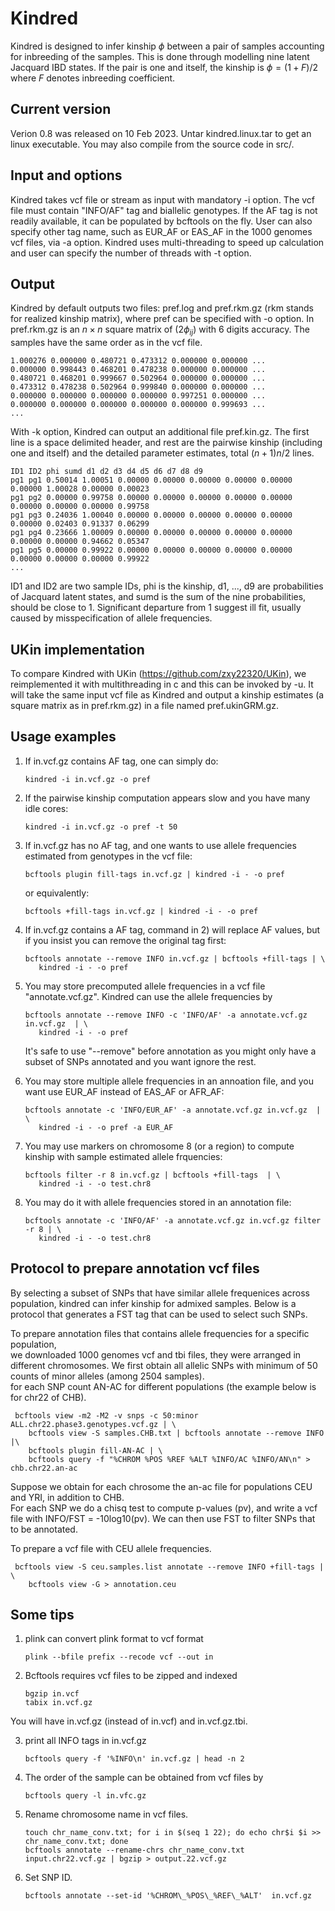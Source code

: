 # Kindred 

Kindred is designed to infer kinship $\phi$ between a pair of samples accounting for inbreeding of the samples. This is done through modelling nine latent Jacquard IBD states. If the pair is one and itself, the kinship is $\phi = (1+F)/2$ where $F$ denotes inbreeding coefficient. 

## Current version

Verion 0.8 was released on 10 Feb 2023. 
Untar kindred.linux.tar to get an linux executable. 
You may also compile from the source code in src/. 

## Input and options
Kindred takes vcf file or stream as input with mandatory -i option. The vcf file must contain "INFO/AF" tag and biallelic genotypes. If the AF tag is not readily available, it can be populated by bcftools on the fly. 
User can also specify other tag name, such as EUR_AF or EAS_AF in the 1000 genomes vcf files, via -a option. 
Kindred uses multi-threading to speed up calculation and user can specify the number of threads with -t option. 

## Output
Kindred by default outputs two files: pref.log and pref.rkm.gz (rkm stands for realized kinship matrix),  where pref can be specified with -o option. 
In pref.rkm.gz is an $n\times n$ square matrix of $(2\phi_{ij})$ with 6 digits accuracy. The samples have the same order as in the vcf file.   

    1.000276 0.000000 0.480721 0.473312 0.000000 0.000000 ...
    0.000000 0.998443 0.468201 0.478238 0.000000 0.000000 ...
    0.480721 0.468201 0.999667 0.502964 0.000000 0.000000 ...
    0.473312 0.478238 0.502964 0.999840 0.000000 0.000000 ...
    0.000000 0.000000 0.000000 0.000000 0.997251 0.000000 ...
    0.000000 0.000000 0.000000 0.000000 0.000000 0.999693 ...
    ...

       
With -k option, Kindred can output an additional file pref.kin.gz.  The first line is a space delimited header, and rest are the pairwise kinship (including one and itself) and the detailed parameter estimates, total $(n+1)n/2$ lines. 

    ID1 ID2 phi sumd d1 d2 d3 d4 d5 d6 d7 d8 d9
    pg1 pg1 0.50014 1.00051 0.00000 0.00000 0.00000 0.00000 0.00000 0.00000 1.00028 0.00000 0.00023 
    pg1 pg2 0.00000 0.99758 0.00000 0.00000 0.00000 0.00000 0.00000 0.00000 0.00000 0.00000 0.99758 
    pg1 pg3 0.24036 1.00040 0.00000 0.00000 0.00000 0.00000 0.00000 0.00000 0.02403 0.91337 0.06299
    pg1 pg4 0.23666 1.00009 0.00000 0.00000 0.00000 0.00000 0.00000 0.00000 0.00000 0.94662 0.05347
    pg1 pg5 0.00000 0.99922 0.00000 0.00000 0.00000 0.00000 0.00000 0.00000 0.00000 0.00000 0.99922
    ...

ID1 and ID2 are two sample IDs, phi is the kinship, d1, ..., d9 are probabilities of Jacquard latent states, and sumd is the sum of the nine probabilities, should be close to $1$. Significant departure from $1$ suggest ill fit, usually caused by misspecification of allele frequencies.  
  
## UKin implementation

To compare Kindred with UKin (https://github.com/zxy22320/UKin), we reimplemented it with multithreading in c and this can be invoked by -u. It will take the same input vcf file as Kindred and output a kinship estimates (a square matrix as in pref.rkm.gz) in a file named pref.ukinGRM.gz.   

## Usage examples

1) If in.vcf.gz contains AF tag, one can simply do: 
    
       kindred -i in.vcf.gz -o pref 

2) If the pairwise kinship computation appears slow and you have many idle cores: 

       kindred -i in.vcf.gz -o pref -t 50

3) If in.vcf.gz has no AF tag, and one wants to use allele frequencies estimated from genotypes in the vcf file: 

       bcftools plugin fill-tags in.vcf.gz | kindred -i - -o pref 

    or equivalently:
    
       bcftools +fill-tags in.vcf.gz | kindred -i - -o pref 

4) If in.vcf.gz contains a AF tag, command in 2) will replace AF values, but if you insist you can remove the original tag first:  

       bcftools annotate --remove INFO in.vcf.gz | bcftools +fill-tags | \
          kindred -i - -o pref 

5) You may store precomputed allele frequencies in a vcf file "annotate.vcf.gz". Kindred can use the allele frequencies by  

       bcftools annotate --remove INFO -c 'INFO/AF' -a annotate.vcf.gz in.vcf.gz  | \
          kindred -i - -o pref 
          
   It's safe to use "--remove" before annotation as you might only have a subset of SNPs annotated and you want ignore the rest. 

6) You may store multiple allele frequencies in an annoation file, and you want use EUR_AF instead of EAS_AF or AFR_AF: 
  
       bcftools annotate -c 'INFO/EUR_AF' -a annotate.vcf.gz in.vcf.gz  | \
          kindred -i - -o pref -a EUR_AF

7) You may use markers on chromosome 8 (or a region) to compute kinship with sample estimated allele frquencies:  

       bcftools filter -r 8 in.vcf.gz | bcftools +fill-tags  | \
          kindred -i - -o test.chr8

8) You may do it with allele frequencies stored in an annotation file:   

       bcftools annotate -c 'INFO/AF' -a annotate.vcf.gz in.vcf.gz filter -r 8 | \
          kindred -i - -o test.chr8 


## Protocol to prepare annotation vcf files
By selecting a subset of SNPs that have similar allele frequenices across population, kindred can infer kinship for admixed samples. Below is a protocol that generates a FST tag that can be used to select such SNPs. 

To prepare annotation files that contains allele frequencies for a specific population,  
we downloaded 1000 genomes vcf and tbi files, they were arranged in different chromosomes. 
We first obtain all allelic SNPs with minimum of 50 counts of minor alleles (among 2504 samples).  
for each SNP count AN-AC for different populations (the example below is for chr22 of CHB). 

     bcftools view -m2 -M2 -v snps -c 50:minor ALL.chr22.phase3.genotypes.vcf.gz | \
        bcftools view -S samples.CHB.txt | bcftools annotate --remove INFO |\
        bcftools plugin fill-AN-AC | \
        bcftools query -f "%CHROM %POS %REF %ALT %INFO/AC %INFO/AN\n" > chb.chr22.an-ac

 
Suppose we obtain for each chrosome the an-ac file for populations CEU and YRI, in addition to CHB.  
For each SNP we  do a chisq test to compute p-values (pv), and write a vcf file with INFO/FST = -10log10(pv). 
We can then use FST to filter SNPs that to be annotated. 

To prepare a vcf file with CEU allele frequencies.  

     bcftools view -S ceu.samples.list annotate --remove INFO +fill-tags | \
        bcftools view -G > annotation.ceu 

## Some tips 
1) plink can convert plink format to vcf format

       plink --bfile prefix --recode vcf --out in

2) Bcftools requires vcf files to be zipped and indexed

       bgzip in.vcf 
       tabix in.vcf.gz 

You will have in.vcf.gz (instead of in.vcf) and in.vcf.gz.tbi. 

3) print all INFO tags in in.vcf.gz 
       
       bcftools query -f '%INFO\n' in.vcf.gz | head -n 2 
       
4) The order of the sample can be obtained from vcf files by  

       bcftools query -l in.vfc.gz
       
5) Rename chromosome name in vcf files.  

       touch chr_name_conv.txt; for i in $(seq 1 22); do echo chr$i $i >> chr_name_conv.txt; done
       bcftools annotate --rename-chrs chr_name_conv.txt input.chr22.vcf.gz | bgzip > output.22.vcf.gz
       
6) Set SNP ID. 
 
       bcftools annotate --set-id '%CHROM\_%POS\_%REF\_%ALT'  in.vcf.gz
       
